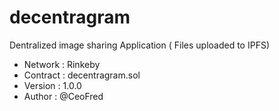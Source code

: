 # decentragram
Dentralized image sharing Application ( Files uploaded to IPFS)
- Network : Rinkeby
- Contract : decentragram.sol
- Version : 1.0.0
- Author : @CeoFred


